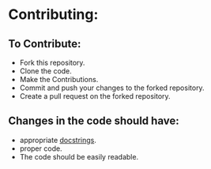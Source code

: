 # Contributing:

## To Contribute:
- Fork this repository.
- Clone the code.
- Make the Contributions.
- Commit and push your changes to the forked repository.
- Create a pull request on the forked repository.

## Changes in the code should have:
- appropriate [docstrings](https://en.wikipedia.org/wiki/Docstring). 
- proper code.
- The code should be easily readable.
